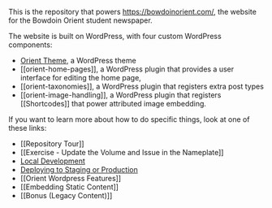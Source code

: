 This is the repository that powers https://bowdoinorient.com/, the website for the Bowdoin Orient student newspaper.

The website is built on WordPress, with four custom WordPress components:

- [Orient Theme](Orient%20Theme.md), a WordPress theme
- [[orient-home-pages]], a WordPress plugin that provides a user interface for editing the home page,
- [[orient-taxonomies]], a WordPress plugin that registers extra post types
- [[orient-image-handling]], a WordPress plugin that registers [[Shortcodes]] that power attributed image embedding.

If you want to learn more about how to do specific things, look at one of these links:

* [[Repository Tour]]
* [[Exercise - Update the Volume and Issue in the Nameplate]]
* [Local Development](Local%20Development.md)
* [Deploying to Staging or Production](Deploying%20to%20Staging%20or%20Production.md)
* [[Orient Wordpress Features]]
* [[Embedding Static Content]]
* [[Bonus (Legacy Content)]]